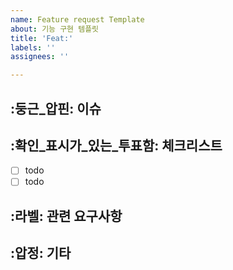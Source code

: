 ```yaml
---
name: Feature request Template
about: 기능 구현 템플릿
title: 'Feat:'
labels: ''
assignees: ''

---
```


## :둥근_압핀: 이슈
<!-- 구현할 기능에 대한 내용을 간단히 적어주세요. -->
<!-- ex) 회원가입 기능 구현, 로그인 기능 수정 -->
## :확인_표시가_있는_투표함: 체크리스트
<!-- 기능 구현 시 필요한 체크리스트가 있다면 작성해주세요. -->
- [ ] todo
- [ ] todo
## :라벨: 관련 요구사항
<!-- 관련 요구사항을 작성해주세요. -->
<!-- ex) USER-01 -->
## :압정: 기타
<!-- 예상소요시간 또는 참고 링크 등  -->
<!-- ex) 240925 - 240926 (1일 소요 예상), 공공 API 링크: https:// -->
